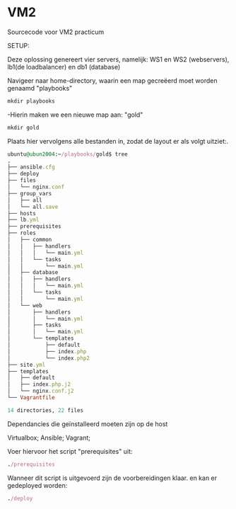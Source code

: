 # VM2
Sourcecode voor VM2 practicum

SETUP:

Deze oplossing genereert vier servers, namelijk: WS1 en WS2 (webservers), lb1(de loadbalancer) en db1 (database)

Navigeer naar home-directory, waarin een map gecreëerd moet worden genaamd "playbooks"
```ruby
mkdir playbooks
```
-Hierin maken we een nieuwe map aan: "gold"
```ruby
mkdir gold
```
Plaats hier vervolgens alle bestanden in, zodat de layout er als volgt uitziet:.
```ruby
ubuntu@ubun2004:~/playbooks/gold$ tree
.
├── ansible.cfg
├── deploy
├── files
│   └── nginx.conf
├── group_vars
│   ├── all
│   └── all.save
├── hosts
├── lb.yml
├── prerequisites
├── roles
│   ├── common
│   │   ├── handlers
│   │   │   └── main.yml
│   │   └── tasks
│   │       └── main.yml
│   ├── database
│   │   ├── handlers
│   │   │   └── main.yml
│   │   └── tasks
│   │       └── main.yml
│   └── web
│       ├── handlers
│       │   └── main.yml
│       ├── tasks
│       │   └── main.yml
│       └── templates
│           ├── default
│           ├── index.php
│           └── index.php2
├── site.yml
├── templates
│   ├── default
│   ├── index.php.j2
│   └── nginx.conf.j2
└── Vagrantfile

14 directories, 22 files
```

Dependancies die geïnstalleerd moeten zijn op de host 

Virtualbox;
Ansible;
Vagrant;

Voer hiervoor het script "prerequisites" uit:
```ruby
./prerequisites
```
Wanneer dit script is uitgevoerd zijn de voorbereidingen klaar. en kan er gedeployed worden:
```ruby
./deploy
```
